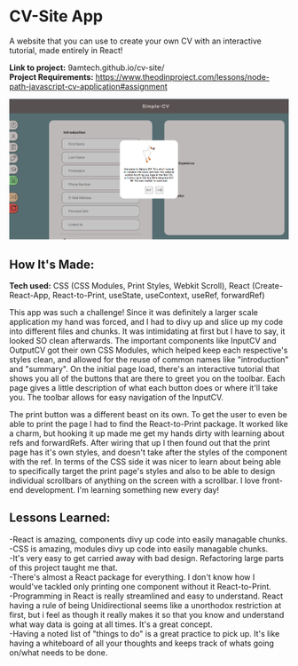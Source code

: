 # CV-Site App
A website that you can use to create your own CV with an interactive tutorial, made entirely in React!

**Link to project:** 9amtech.github.io/cv-site/ <br>
**Project Requirements:** https://www.theodinproject.com/lessons/node-path-javascript-cv-application#assignment

![Thumbnail for the restaurant project.](https://github.com/9AMTech/cv-site/blob/main/thumbnail.png?raw=true)

## How It's Made:

**Tech used:** CSS (CSS Modules, Print Styles, Webkit Scroll), React (Create-React-App, React-to-Print, useState, useContext, useRef, forwardRef)

This app was such a challenge! Since it was definitely a larger scale application my hand was forced, and I had to divy up and slice up my code into different files and chunks. It was intimidating at first but I have to say, it looked SO clean afterwards. The important components like InputCV and OutputCV got their own CSS Modules, which helped keep each respective's styles clean, and allowed for the reuse of common names like "introduction" and "summary". On the initial page load, there's an interactive tutorial that shows you all of the buttons that are there to greet you on the toolbar. Each page gives a little description of what each button does or where it'll take you. The toolbar allows for easy navigation of the InputCV. <br/>

The print button was a different beast on its own. To get the user to even be able to print the page I had to find the React-to-Print package. It worked like a charm, but hooking it up made me get my hands dirty with learning about refs and forwardRefs. After wiring that up I then found out that the print page has it's own styles, and doesn't take after the styles of the component with the ref. In terms of the CSS side it was nicer to learn about being able to specifically target the print page's styles and also to be able to design individual scrollbars of anything on the screen with a scrollbar. I love front-end development. I'm learning something new every day!

## Lessons Learned:

-React is amazing, components divy up code into easily managable chunks. <br/>
-CSS is amazing, modules divy up code into easily managable chunks. <br/>
-It's very easy to get carried away with bad design. Refactoring large parts of this project taught me that. <br/>
-There's almost a React package for everything. I don't know how I would've tackled only printing one component without it React-to-Print. <br/>
-Programming in React is really streamlined and easy to understand. React having a rule of being Unidirectional seems like a unorthodox restriction at first, but i feel as though it really makes it so that you know and understand what way data is going at all times. It's a great concept. <br/>
-Having a noted list of "things to do" is a great practice to pick up. It's like having a whiteboard of all your thoughts and keeps track of whats going on/what needs to be done.
